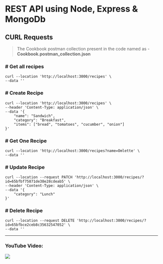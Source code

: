 # REST API using Node, Express & MongoDb

## CURL Requests

> The Cookbook postman collection present in the code named as - **Cookbook.postman_collection.json**

### # Get all recipes

```curl
curl --location 'http://localhost:3000/recipes' \
--data ''
```

### # Create Recipe

```curl
curl --location 'http://localhost:3000/recipes' \
--header 'Content-Type: application/json' \
--data '{
    "name": "Sandwich",
    "category": "Breakfast",
    "items": ["bread", "tomatoes", "cucumber", "onion"]
}'
```

### # Get One Recipe

```curl
curl --location 'http://localhost:3000/recipes?name=Omlette' \
--data ''
```

### # Update Recipe

```curl
curl --location --request PATCH 'http://localhost:3000/recipes/?id=65bfbf75871de38e28cdeab5' \
--header 'Content-Type: application/json' \
--data '{
    "category": "Lunch"
}'
```

### # Delete Recipe

```curl
curl --location --request DELETE 'http://localhost:3000/recipes/?id=65bfbce2ceb8c35632547052' \
--data ''
```

---

### YouTube Video:

[![](https://img.youtube.com/vi/0RmktpIrKJY/0.jpg)](https://www.youtube.com/watch?v=0RmktpIrKJY)
